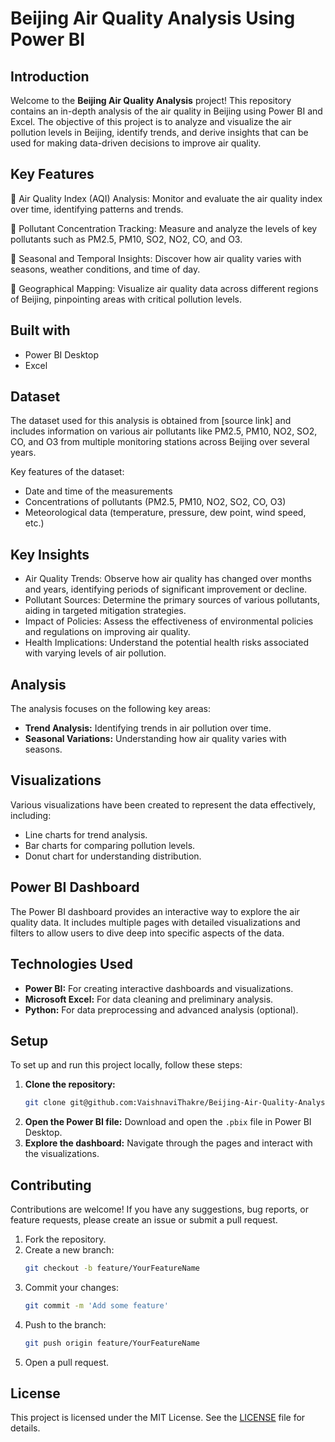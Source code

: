 # Beijing Air Quality Analysis Using Power BI

## Introduction

Welcome to the **Beijing Air Quality Analysis** project! This repository contains an in-depth analysis of the air quality in Beijing using Power BI and Excel. The objective of this project is to analyze and visualize the air pollution levels in Beijing, identify trends, and derive insights that can be used for making data-driven decisions to improve air quality.

## Key Features
📌 Air Quality Index (AQI) Analysis: Monitor and evaluate the air quality index over time, identifying patterns and trends.

📌 Pollutant Concentration Tracking: Measure and analyze the levels of key pollutants such as PM2.5, PM10, SO2, NO2, CO, and O3.

📌 Seasonal and Temporal Insights: Discover how air quality varies with seasons, weather conditions, and time of day.

📌 Geographical Mapping: Visualize air quality data across different regions of Beijing, pinpointing areas with critical pollution levels.

## Built with
- Power BI Desktop
- Excel

## Dataset

The dataset used for this analysis is obtained from [source link] and includes information on various air pollutants like PM2.5, PM10, NO2, SO2, CO, and O3 from multiple monitoring stations across Beijing over several years.

Key features of the dataset:
- Date and time of the measurements
- Concentrations of pollutants (PM2.5, PM10, NO2, SO2, CO, O3)
- Meteorological data (temperature, pressure, dew point, wind speed, etc.)

## Key Insights
- Air Quality Trends: Observe how air quality has changed over months and years, identifying periods of significant improvement or decline.
- Pollutant Sources: Determine the primary sources of various pollutants, aiding in targeted mitigation strategies.
- Impact of Policies: Assess the effectiveness of environmental policies and regulations on improving air quality.
- Health Implications: Understand the potential health risks associated with varying levels of air pollution.

## Analysis

The analysis focuses on the following key areas:
- **Trend Analysis:** Identifying trends in air pollution over time.
- **Seasonal Variations:** Understanding how air quality varies with seasons.


## Visualizations

Various visualizations have been created to represent the data effectively, including:
- Line charts for trend analysis.
- Bar charts for comparing pollution levels.
- Donut chart for understanding distribution.

## Power BI Dashboard

The Power BI dashboard provides an interactive way to explore the air quality data. It includes multiple pages with detailed visualizations and filters to allow users to dive deep into specific aspects of the data.


## Technologies Used

- **Power BI:** For creating interactive dashboards and visualizations.
- **Microsoft Excel:** For data cleaning and preliminary analysis.
- **Python:** For data preprocessing and advanced analysis (optional).

## Setup

To set up and run this project locally, follow these steps:

1. **Clone the repository:**
   ```sh
   git clone git@github.com:VaishnaviThakre/Beijing-Air-Quality-Analysis-Powerbi.git
   ```
2. **Open the Power BI file:** Download and open the `.pbix` file in Power BI Desktop.
3. **Explore the dashboard:** Navigate through the pages and interact with the visualizations.

## Contributing

Contributions are welcome! If you have any suggestions, bug reports, or feature requests, please create an issue or submit a pull request.

1. Fork the repository.
2. Create a new branch:
   ```sh
   git checkout -b feature/YourFeatureName
   ```
3. Commit your changes:
   ```sh
   git commit -m 'Add some feature'
   ```
4. Push to the branch:
   ```sh
   git push origin feature/YourFeatureName
   ```
5. Open a pull request.

## License

This project is licensed under the MIT License. See the [LICENSE](LICENSE) file for details.

